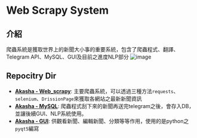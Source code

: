 # Web Scrapy System

## 介紹
爬蟲系統是獲取世界上的新聞大小事的重要系統，包含了爬蟲程式、翻譯、Telegram API、MySQL、GUI及目前之進度NLP部分
![image](https://github.com/JulianLee310514065/SideProject--Akasha/assets/101493861/3870975a-523c-4594-b70d-1ec2804b092c)

## Repocitry Dir
* **[Akasha - Web_scrapy](https://github.com/JulianLee310514065/SideProject--Akasha/tree/main/Akasha%20-%20Web_scrapy_system/Akasha%20-%20Web_scrapy)**: 主要爬蟲系統，可以透過三種方法`requests`、`selenium`、`DrissionPage`來獲取各網站之最新新聞資訊
* **[Akasha - MySQL](https://github.com/JulianLee310514065/SideProject--Akasha/tree/main/Akasha%20-%20Web_scrapy_system/Akasha%20-%20MySQL)**: 爬蟲程式刮下來的新聞再送完telegram之後，會存入DB，並讓後續GUI、NLP系統使用。
* **[Akasha - GUI](https://github.com/JulianLee310514065/SideProject--Akasha/tree/main/Akasha%20-%20Web_scrapy_system/Akasha%20-%20GUI)**: 供觀看新聞、編輯新聞、分類等等作用，使用的是python之`pyqt5`編寫


